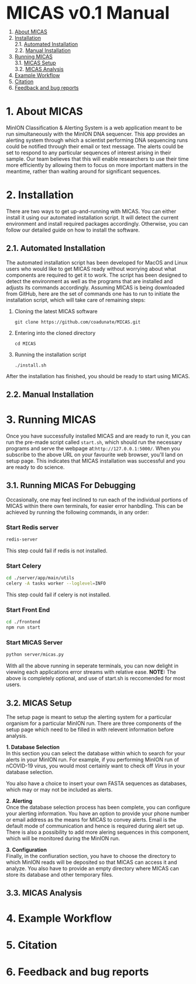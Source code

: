 <font size=20>__MICAS v0.1 Manual__</font>


1. [About MICAS](#1-about-micas) </br>
2. [Installation](#2-installation)</br>
    2.1. [Automated Installation](#21-automated-installation)</br>
    2.2. [Manual Installation](#22-manual-installation)</br>
3. [Running MICAS](#3-running-micas)</br>
    3.1. [MICAS Setup](#31-micas-setup)</br>
    3.2. [MICAS Analysis](#32-micas-analysis)</br>
4. [Example Workflow](#4-example-workflow)</br>
5. [Citation](#5-citation)</br>
6. [Feedback and bug reports](#6-feedback-and-bug-reports)</br>

# 1. About MICAS

MinION Classification & Alerting System is a web application meant to be run
simultaneously with the MinION DNA sequencer. This app provides an alerting
system through which a scientist performing DNA sequencing runs could be
notified through their email or text message. The alerts could be set to respond
 to any particular sequences of interest arising in their sample. Our team
 believes that this will enable researchers to use their time more efficiently
 by allowing them to focus on more important matters in the meantime, rather
 than waiting around for significant sequences.

# 2. Installation

There are two ways to get up-and-running with MICAS. You can either install it
using our automated installation script. It will detect the current environment
and install required packages accordingly. Otherwise, you can follow our
detailed guide on how to install the software.

## 2.1. Automated Installation

The automated installation script has been developed for MacOS and Linux users
who would like to get MICAS ready without worrying about what components are
required to get it to work. The script has been designed to detect the
environment as well as the programs that are installed and adjusts its commands
accordingly. Assuming MICAS is being downloaded from GitHub, here are the set of 
commands one has to run to initiate the installation script, which will take care
of remaining steps:

1. Cloning the latest MICAS software
	
	```
	git clone https://github.com/coadunate/MICAS.git
	```

2. Entering into the cloned directory
	
	```
	cd MICAS
	```
3. Running the installation script

	```
	./install.sh
	```

After the installation has finished, you should be ready to start using MICAS.


## 2.2. Manual Installation

# 3. Running MICAS

Once you have successfully installed MICAS and are ready to run it, you can run
the pre-made script called `start.sh`, which should run the necessary 
programs and serve the webpage at:`http://127.0.0.1:5000/`. When you subscribe to
the above URL on your favourite web browser, you'll land on setup page. This
indicates that MICAS installation was successful and you are ready to do
science.

## 3.1. Running MICAS For Debugging

Occasionally, one may feel inclined to run each of the individual portions of MICAS within
there own terminals, for easier error hanbdling. This can be achieved by running the following
commands, in any order:

### Start Redis server
```sh
redis-server
```
This step could fail if redis is not installed.

### Start Celery
```sh
cd ./server/app/main/utils
celery -A tasks worker --loglevel=INFO
```
This step could fail if celery is not installed.

### Start Front End
```sh
cd ./frontend
npm run start
```

### Start MICAS Server
```sh
python server/micas.py
```

With all the above running in seperate terminals, you can now delight in viewing each applications
error streams with relative ease. **NOTE:** The above is completely optional, and use of start.sh is reccomended
for most users.

## 3.2. MICAS Setup

The setup page is meant to setup the alerting system for a particular organism for
a particular MinION run. There are three components of the setup page which need 
to be filled in with relevent information before analysis.

**1. Database Selection**  
In this section you can select the database within which to search for your
alerts in your MinION run. For example, if you performing MinION run of nCOVID-19
virus, you would most certainly want to check off *Virus* in your database selection.

You also have a choice to insert your own FASTA sequences as databases, which may
or may not be included as alerts.
	
**2. Alerting**  
Once the database selection process has been complete, you can configure your 
alerting information. You have an option to provide your phone number or email
address as the means for MICAS to convey alerts. Email is the default mode
of communication and hence is required during alert set up. There is also
a possibility to add more alering sequences in this component, which will
be monitored during the MinION run.

**3. Configuration**  
Finally, in the confiuration section, you have to choose the directory to which
MinION reads will be deposited so that MICAS can access it and analyze. You also
have to provide an empty directory where MICAS can store its database and other
temporary files.


## 3.3. MICAS Analysis

# 4. Example Workflow

# 5. Citation

# 6. Feedback and bug reports
